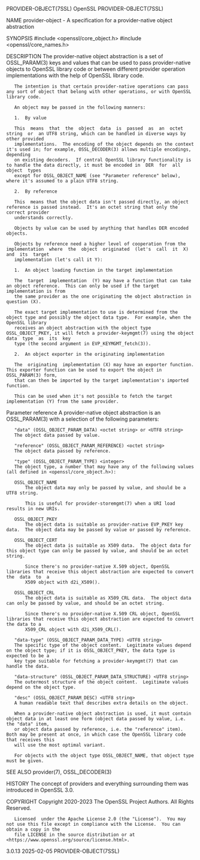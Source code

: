 PROVIDER-OBJECT(7SSL)							    OpenSSL							 PROVIDER-OBJECT(7SSL)

NAME
       provider-object - A specification for a provider-native object abstraction

SYNOPSIS
	#include <openssl/core_object.h>
	#include <openssl/core_names.h>

DESCRIPTION
       The provider-native object abstraction is a set of OSSL_PARAM(3) keys and values that can be used to pass provider-native objects to OpenSSL library
       code or between different provider operation implementations with the help of OpenSSL library code.

       The intention is that certain provider-native operations can pass any sort of object that belong with other operations, or with OpenSSL library code.

       An object may be passed in the following manners:

       1.  By value

	   This	 means	that  the  object  data	 is  passed  as	 an  octet  string  or	an UTF8 string, which can be handled in diverse ways by other provided
	   implementations.  The encoding of the object depends on the context it's used in; for example, OSSL_DECODER(3) allows multiple encodings, depending
	   on existing decoders.  If central OpenSSL library functionality is to handle the data directly, it must be encoded in  DER  for  all	 object	 types
	   except for OSSL_OBJECT_NAME (see "Parameter reference" below), where it's assumed to a plain UTF8 string.

       2.  By reference

	   This	 means that the object data isn't passed directly, an object reference is passed instead.  It's an octet string that only the correct provider
	   understands correctly.

       Objects by value can be used by anything that handles DER encoded objects.

       Objects by reference need a higher level of cooperation from the implementation	where  the  object  originated	(let's	call  it  X)  and  its	target
       implementation (let's call it Y):

       1.  An object loading function in the target implementation

	   The	target	implementation	(Y) may have a function that can take an object reference.  This can only be used if the target implementation is from
	   the same provider as the one originating the object abstraction in question (X).

	   The exact target implementation to use is determined from the object type and possibly the object data type.	 For example, when the OpenSSL library
	   receives an object abstraction with the object type OSSL_OBJECT_PKEY, it will fetch a provider-keymgmt(7) using the object data  type  as  its  key
	   type (the second argument in EVP_KEYMGMT_fetch(3)).

       2.  An object exporter in the originating implementation

	   The	originating  implementation (X) may have an exporter function.	This exporter function can be used to export the object in OSSL_PARAM(3) form,
	   that can then be imported by the target implementation's imported function.

	   This can be used when it's not possible to fetch the target implementation (Y) from the same provider.

   Parameter reference
       A provider-native object abstraction is an OSSL_PARAM(3) with a selection of the following parameters:

       "data" (OSSL_OBJECT_PARAM_DATA) <octet string> or <UTF8 string>
	   The object data passed by value.

       "reference" (OSSL_OBJECT_PARAM_REFERENCE) <octet string>
	   The object data passed by reference.

       "type" (OSSL_OBJECT_PARAM_TYPE) <integer>
	   The object type, a number that may have any of the following values (all defined in <openssl/core_object.h>):

	   OSSL_OBJECT_NAME
	       The object data may only be passed by value, and should be a UTF8 string.

	       This is useful for provider-storemgmt(7) when a URI load results in new URIs.

	   OSSL_OBJECT_PKEY
	       The object data is suitable as provider-native EVP_PKEY key data.  The object data may be passed by value or passed by reference.

	   OSSL_OBJECT_CERT
	       The object data is suitable as X509 data.  The object data for this object type can only be passed by value, and should be an octet string.

	       Since there's no provider-native X.509 object, OpenSSL libraries that receive this object abstraction are expected to convert  the  data	 to  a
	       X509 object with d2i_X509().

	   OSSL_OBJECT_CRL
	       The object data is suitable as X509_CRL data.  The object data can only be passed by value, and should be an octet string.

	       Since there's no provider-native X.509 CRL object, OpenSSL libraries that receive this object abstraction are expected to convert the data to a
	       X509_CRL object with d2i_X509_CRL().

       "data-type" (OSSL_OBJECT_PARAM_DATA_TYPE) <UTF8 string>
	   The specific type of the object content.  Legitimate values depend on the object type; if it is OSSL_OBJECT_PKEY, the data type is expected to be a
	   key type suitable for fetching a provider-keymgmt(7) that can handle the data.

       "data-structure" (OSSL_OBJECT_PARAM_DATA_STRUCTURE) <UTF8 string>
	   The outermost structure of the object content.  Legitimate values depend on the object type.

       "desc" (OSSL_OBJECT_PARAM_DESC) <UTF8 string>
	   A human readable text that describes extra details on the object.

       When a provider-native object abstraction is used, it must contain object data in at least one form (object data passed by value, i.e. the "data" item,
       or object data passed by reference, i.e. the "reference" item).	Both may be present at once, in which case the OpenSSL library code that receives this
       will use the most optimal variant.

       For objects with the object type OSSL_OBJECT_NAME, that object type must be given.

SEE ALSO
       provider(7), OSSL_DECODER(3)

HISTORY
       The concept of providers and everything surrounding them was introduced in OpenSSL 3.0.

COPYRIGHT
       Copyright 2020-2023 The OpenSSL Project Authors. All Rights Reserved.

       Licensed	 under the Apache License 2.0 (the "License").	You may not use this file except in compliance with the License.  You can obtain a copy in the
       file LICENSE in the source distribution or at <https://www.openssl.org/source/license.html>.

3.0.13									  2025-02-05							 PROVIDER-OBJECT(7SSL)
